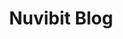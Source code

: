 ---
title: "Nuvibit Blog"
description: "this is a meta description"
image: "images/illustrations/blog.png"
draft: true
---